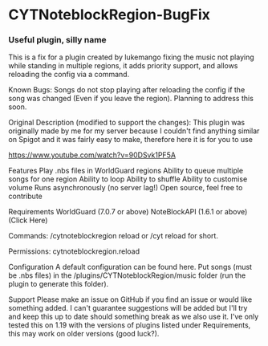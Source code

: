 # CYTNoteblockRegion-BugFix
### Useful plugin, silly name

This is a fix for a plugin created by lukemango fixing the music not playing while standing in multiple regions, it adds priority support, and allows reloading the config via a command.

Known Bugs:
Songs do not stop playing after reloading the config if the song was changed (Even if you leave the region). Planning to address this soon.

Original Description (modified to support the changes):
This plugin was originally made by me for my server because I couldn't find anything similar on Spigot and it was fairly easy to make, therefore here it is for you to use

https://www.youtube.com/watch?v=90DSvk1PF5A

Features
Play .nbs files in WorldGuard regions
Ability to queue multiple songs for one region
Ability to loop
Ability to shuffle
Ability to customise volume
Runs asynchronously (no server lag!)
Open source, feel free to contribute​

Requirements
WorldGuard (7.0.7 or above)
NoteBlockAPI (1.6.1 or above) (Click Here)​

Commands:
/cytnoteblockregion reload or /cyt reload for short.

Permissions: cytnoteblockregion.reload

Configuration
A default configuration can be found here.
Put songs (must be .nbs files) in the /plugins/CYTNoteblockRegion/music folder (run the plugin to generate this folder).​

Support
Please make an issue on GitHub if you find an issue or would like something added.
I can't guarantee suggestions will be added but I'll try and keep this up to date should something break as we also use it.
I've only tested this on 1.19 with the versions of plugins listed under Requirements, this may work on older versions (good luck?).​
